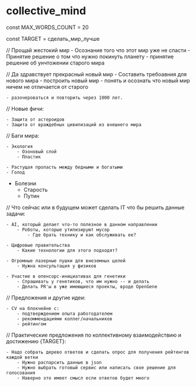 # collective_mind


const MAX_WORDS_COUNT = 20

const TARGET = сделать_мир_лучше

// Прощай жестокий мир
	- Осознание того что этот мир уже не спасти
	- Принятие решение о том что нужно покинуть планету
	- принятие решение об унчтожении старого мира
	
// Да здравствует прекрасный новый мир
	- Составить требоавния для нового мира
	- построить новый мир
	- понять и осознать что новый мир ничем не отличается от старого

	- разочероваться и повторить через 1000 лет.



// Новые фичи:

	- Защита от астероидов
	- Защита от враждебных цивилизаций из внешнего мира


//
Баги мира:
	
	- Экология
		- Озоновый слой
		- Пластик

	- Растущая пропасть между бедными и богатыми
	- Голод
  - Болезни
	- Старость
	- Путин


//
Что сейчас или в будущем может сделать IT что бы решить данные задачи:

	- AI, который делает что-то полезное в данном направлении
		- Роботы, которые утилизируют мусор
			- Где брать технику и как обслуживать ее?

	- Цифровые правительства
		- Какие технологии для этого подходят?

	- Огромные лазерные пушки для внеземных целей
		- Нужна консультация у физиков

	- Участие в опенсорс-инициативах для генетики
		- Спрашивать у генетиков, что им нужно -- и делать
		- Делать PR'ы в уже имеющиеся проекты, вроде OpenGene


// Предложения и другие идеи:

	- CV на блокчейне с:
		- подтверждением опыта работодателем
		- рекоммендациями коллег/начальников
		- рейтингом


//
Практические предложения по коллективному взаимодействию и достижению {TARGET}:

	- Надо собрать дерево ответов и сделать опрос для получения рейтенгов каждой ветки
		- Нужно распарсить данные в json 
		- Нужно выбрать готовый сервис или написать свое решение для голосования
		- Наверно это имеет смысл если ответов будет много
